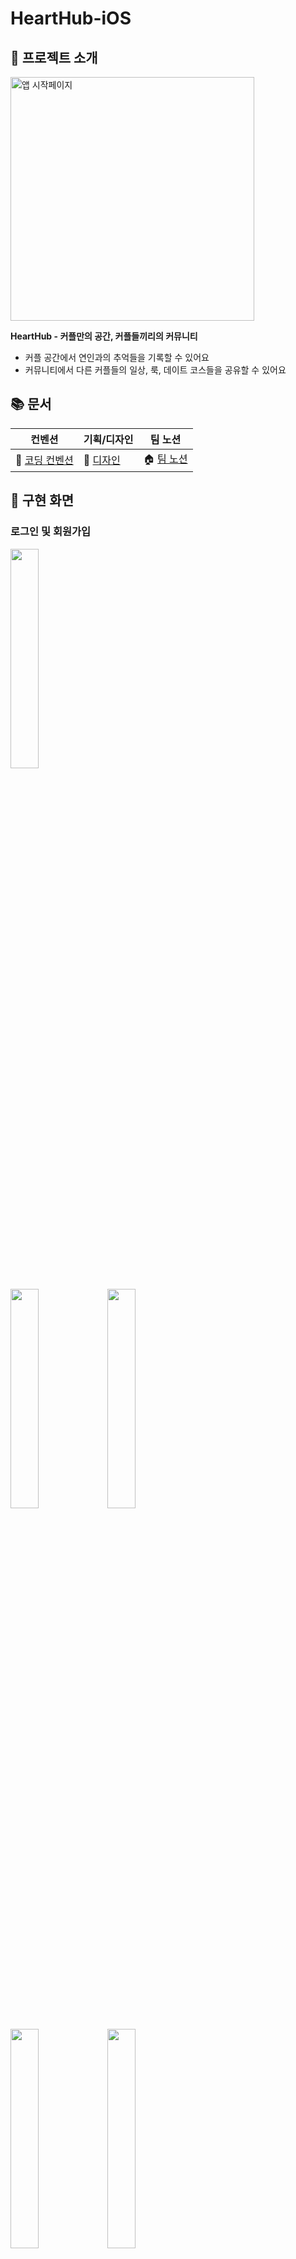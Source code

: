 # HeartHub-iOS

## 🌈 프로젝트 소개 

<img width="390" alt="앱 시작페이지" src="https://github.com/UMC-HeartHub/HeartHub-iOS/assets/59834326/abab446a-a897-4613-b15e-8b9ca4646110">

**HeartHub - 커플만의 공간, 커플들끼리의 커뮤니티**
- 커플 공간에서 연인과의 추억들을 기록할 수 있어요
- 커뮤니티에서 다른 커플들의 일상, 룩, 데이트 코스들을 공유할 수 있어요

## 📚 문서
| 컨벤션                                                                           | 기획/디자인 | 팀 노션  | 
| ------------------------------------------------------------------------------------- | ---------------- | ------ |
| 📜 [코딩 컨벤션](https://occipital-jellyfish-146.notion.site/d71a1e3a1f0640b8a90c98f529e162af?pvs=4) | 🎨 [디자인](https://www.figma.com/design/9dvR4DKky400WzZuKzRglg/HeartHuB?t=Uuh0iGdDL4T8dEkT-0) | 🏠 [팀 노션](https://occipital-jellyfish-146.notion.site/d868a53b16404b5b94b8b6befdf9de2b?v=5753a4fb157143058e530f787860269d&pvs=4)|

## 📱 구현 화면
### 로그인 및 회원가입
<img src="https://github.com/UMC-HeartHub/HeartHub-iOS/assets/59834326/e5c60143-9147-41c5-b258-aa0fc26ade3b" width=30%>
  
  
<img src="https://github.com/UMC-HeartHub/HeartHub-iOS/assets/59834326/67b5af02-dbfe-430f-9cd3-79af1800576b" width=30%> <img src="https://github.com/UMC-HeartHub/HeartHub-iOS/assets/59834326/60334f7d-e516-4512-9841-dd1d867989ae" width=30%>  
  
  
<img src="https://github.com/UMC-HeartHub/HeartHub-iOS/assets/59834326/bf37bf79-87a6-498d-bbac-ba66537b0ca5" width=30%> <img src="https://github.com/UMC-HeartHub/HeartHub-iOS/assets/59834326/89a03926-03a0-42c1-94ae-bc1779947720" width=30%>

### 커플공간
- 연인과의 추억을 기록할 수 있어요
<img src="https://github.com/MinwooJe/HeartHub-iOS/assets/59834326/0f1caa6d-d3e6-46f6-97ba-9a396f86589c" width=30%>

#### 커플공간 - 앨범
<img src="https://github.com/MinwooJe/HeartHub-iOS/assets/59834326/a0f053c4-4067-4b60-b9b0-c086c37719a4" width=30%>

#### 커플공간 - 픽

#### 커플공간 - 미션
<img src="https://github.com/MinwooJe/HeartHub-iOS/assets/59834326/0f21e2be-e108-4a50-8dd8-53f9db3008e8" width=30%>

#### 커플공간 - 계정 연동
<img src="https://github.com/MinwooJe/HeartHub-iOS/assets/59834326/383d5017-8de9-4758-8712-5893abf792d9" width=30%>

#### 프로필
<img src="https://github.com/MinwooJe/HeartHub-iOS/assets/59834326/024fc1f7-c5ed-48fa-ba58-8d506fa7f72d" width=30%>

### 마이페이지 
<img src="https://github.com/MinwooJe/HeartHub-iOS/assets/59834326/a033a664-068f-4b2f-80a4-22bd7ee5c9db" width=30%>

<img src="https://github.com/MinwooJe/HeartHub-iOS/assets/59834326/624b05ec-3243-4ae7-83be-4529d088c09d" width=30%>

<img src="https://github.com/MinwooJe/HeartHub-iOS/assets/59834326/22407444-0052-466b-ad3d-a2096a5e9dd7" width=30%>

<img src="https://github.com/MinwooJe/HeartHub-iOS/assets/59834326/842259ee-0d91-4b23-ba92-866a10c900cd" width=30%>

<img src="https://github.com/MinwooJe/HeartHub-iOS/assets/59834326/62bbf795-5b3a-491b-818e-025ecd8bb6ca" width=30%>




